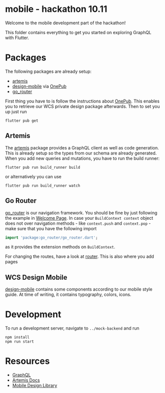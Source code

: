 # mobile - hackathon 10.11

Welcome to the mobile development part of the hackathon!

This folder contains everything to get you started on exploring GraphQL with Flutter.

# Packages
The following packages are already setup:
- [artemis]
- [design-mobile] via [OnePub]
- [go_router]

First thing you have to is follow the instructions about [OnePub].
This enables you to retrieve our WCS private design package afterwards.
Then to set you up just run
```shell
flutter pub get
```

## Artemis
The [artemis] package provides a GraphQL client as well as code generation.
This is already setup so the types from our schema are already generated.
When you add new queries and mutations, you have to run the build runner:
```shell
flutter pub run build_runner build
```
or alternatively you can use
```shell
flutter pub run build_runner watch
```

## Go Router
[go_router] is our navigation framework.
You should be fine by just following the example in [Welcome Page].
In case your `BuildContext context` object does not over navigation methods -
like `context.push` and `context.pop` -
make sure that you have the following import
```dart
import 'package:go_router/go_router.dart';
```
as it provides the extension methods on `BuildContext`.

For changing the routes, have a look at [router].
This is also where you add pages

## WCS Design Mobile
[design-mobile] contains some components according to our mobile style guide.
At time of writing, it contains typography, colors, icons.

# Development

To run a development server, navigate to `../mock-backend` and run
```shell
npm install
npm run start
```

# Resources

- [GraphQL]
- [Artemis Docs]
- [Mobile Design Library]


[OnePub]: https://github.com/wuerthcs/tasks-mobile/pull/15
[artemis]: https://pub.dev/packages/artemis
[go_router]: https://pub.dev/packages/go_router
[design-mobile]: https://github.com/wuerthcs/design-mobile
[Welcome Page]: ./lib/screens/welcome_page.dart
[router]: ./lib/router.dart

[GraphQL]: https://graphql.org/learn/
[Artemis Docs]: https://github.com/comigor/artemis
[Mobile Design Library]: https://tasks-design-mobile-squeegee-tasks.apps.dev01.squeegee.cloud/#/